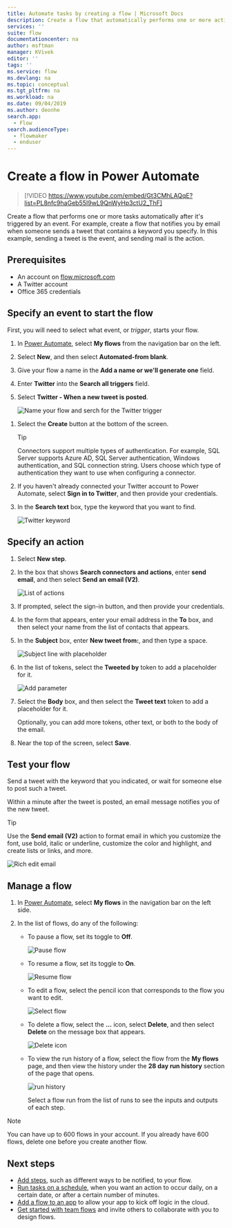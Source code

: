 ```yaml
---
title: Automate tasks by creating a flow | Microsoft Docs
description: Create a flow that automatically performs one or more actions, such as sending email, when events like someone adding a row to a SharePoint list occur.
services: ''
suite: flow
documentationcenter: na
author: msftman
manager: KVivek
editor: ''
tags: ''
ms.service: flow
ms.devlang: na
ms.topic: conceptual
ms.tgt_pltfrm: na
ms.workload: na
ms.date: 09/04/2019
ms.author: deonhe
search.app: 
  - Flow
search.audienceType: 
  - flowmaker
  - enduser
---
```

# Create a flow in Power Automate


> [!VIDEO https://www.youtube.com/embed/Gt3CMhLAQqE?list=PL8nfc9haGeb55I9wL9QnWyHp3ctU2_ThF]

Create a flow that performs one or more tasks automatically after it's triggered by an event. For example, create a flow that notifies you by email when someone sends a tweet that contains a keyword you specify. In this example, sending a tweet is the event, and sending mail is the action.

## Prerequisites

* An account on [flow.microsoft.com](https://flow.microsoft.com)
* A Twitter account
* Office 365 credentials

## Specify an event to start the flow

First, you will need to select what event, or *trigger*, starts your flow.

1. In [Power Automate](https://flow.microsoft.com), select **My flows** from the navigation bar on the left.

1. Select **New**, and then select **Automated-from blank**. 

    <!-- ![Flows option in the left navigation bar](./media/get-started-logic-flow/create-logic-flow.png) -->

1. Give your flow a name in the **Add a name or we'll generate one** field.

1. Enter **Twitter** into the **Search all triggers** field.

1. Select **Twitter - When a new tweet is posted**.

   ![Name your flow and serch for the Twitter trigger](./media/get-started-logic-flow/name-search-trigger.png)


<!-- 1. Select the **Search hundreds of connectors and triggers** box at the bottom of the screen, enter **Twitter** in the box that says **Search all connectors and triggers**, and then select **Twitter - When a new tweet is posted**.

    ![Twitter event](./media/get-started-logic-flow/twitter-search.png) -->

1. Select the **Create** button at the bottom of the screen.


   >[!TIP]
   >Connectors support multiple types of authentication. For example, SQL Server supports Azure AD, SQL Server authentication, Windows authentication, and SQL connection string. Users choose which type of authentication they want to use when configuring a connector.

1. If you haven't already connected your Twitter account to Power Automate, select **Sign in to Twitter**, and then provide your credentials.

1. In the **Search text** box, type the keyword that you want to find.

    ![Twitter keyword](./media/get-started-logic-flow/twitter-keyword.png)

## Specify an action

1. Select **New step**.

    <!-- ![Add action](./media/get-started-logic-flow/add-action-icon.png) -->

1. In the box that shows **Search connectors and actions**, enter **send email**, and then select **Send an email (V2)**.

    ![List of actions](./media/get-started-logic-flow/send-email.png)

1. If prompted, select the sign-in button, and then provide your credentials.

1. In the form that appears, enter your email address in the **To** box, and then select your name from the list of contacts that appears.

1. In the **Subject** box, enter **New tweet from:**, and then type a space.

    ![Subject line with placeholder](./media/get-started-logic-flow/message-token.png)
1. In the list of tokens, select the **Tweeted by** token to add a placeholder for it.

    ![Add parameter](./media/get-started-logic-flow/add-parameter.png)
1. Select the **Body** box, and then select the **Tweet text** token to add a placeholder for it.

   Optionally, you can add more tokens, other text, or both to the body of the email.
1. Near the top of the screen, select **Save**.

    <!-- ![Select the Create flow button](./media/get-started-logic-flow/create-button.png) -->
<!-- 1. Select **Done** to update the list of flows.

     ![Select the done button](./media/get-started-logic-flow/done-button.png) -->

## Test your flow

Send a tweet with the keyword that you indicated, or wait for someone else to post such a tweet.

Within a minute after the tweet is posted, an email message notifies you of the new tweet.

> [!TIP]
> Use the **Send email (V2)** action to format email in which you customize the font, use bold, italic or underline, customize the color and highlight, and create lists or links, and more.

![Rich edit email](media/get-started-logic-flow/email-rich-text.png)

## Manage a flow

1. In [Power Automate](https://flow.microsoft.com), select **My flows** in the navigation bar on the left side.
1. In the list of flows, do any of the following:

   * To pause a flow, set its toggle to **Off**.

       ![Pause flow](./media/get-started-logic-flow/pause-flow.png)
   * To resume a flow, set its toggle to **On**.

       ![Resume flow](./media/get-started-logic-flow/resume-flow.png)
   * To edit a flow, select the pencil icon that corresponds to the flow you want to edit.

       ![Select flow](./media/get-started-logic-flow/select-flow.png)
   * To delete a flow, select the **...** icon, select **Delete**, and then select **Delete** on the message box that appears.

       ![Delete icon](./media/get-started-logic-flow/delete-icon.png)
   * To view the run history of a flow, select the flow from the **My flows** page, and then view the history under the **28 day run history** section of the page that opens.

       ![run history](./media/get-started-logic-flow/run-history.png)

     Select a flow run from the list of runs to see the inputs and outputs of each step.

> [!NOTE]
> You can have up to 600 flows in your account. If you already have 600 flows, delete one before you create another flow.
>
>

## Next steps

* [Add steps](multi-step-logic-flow.md), such as different ways to be notified, to your flow.
* [Run tasks on a schedule](run-scheduled-tasks.md), when you want an action to occur daily, on a certain date, or after a certain number of minutes.
* [Add a flow to an app](https://powerapps.microsoft.com/tutorials/using-logic-flows/) to allow your app to kick off logic in the cloud.
* [Get started with team flows](create-team-flows.md) and invite others to collaborate with you to design flows.
